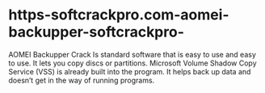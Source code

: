 # https-softcrackpro.com-aomei-backupper-softcrackpro-
AOMEI Backupper Crack Is standard software that is easy to use and easy to use. It lets you copy discs or partitions. Microsoft Volume Shadow Copy Service (VSS) is already built into the program. It helps back up data and doesn’t get in the way of running programs. 
